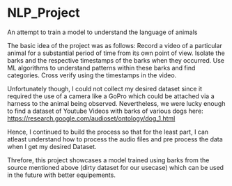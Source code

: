 # NLP_Project
An attempt to train a model to understand the language of animals

The basic idea of the project was as follows:
  Record a video of a particular animal for a substantial period of time from its own point of view.
  Isolate the barks and the respective timestamps of the barks when they occurred.
  Use ML algorithms to understand patterns within these barks and find categories.
  Cross verify using the timestamps in the video.
  
Unfortunately though, I could not collect my desired dataset since it required the use of a camera like a GoPro which could be attached via a harness to the animal being observed.
Nevertheless, we were lucky enough to find a dataset of Youtube Videos with barks of various dogs here: https://research.google.com/audioset/ontology/dog_1.html

Hence, I continued to build the process so that for the least part, I can atleast understand how to process the audio files and pre process the data when I get my desired Dataset.

Threfore, this project showcases a model trained using barks from the source mentioned above (dirty dataset for our usecase) which can be used in the future with better equipements.
